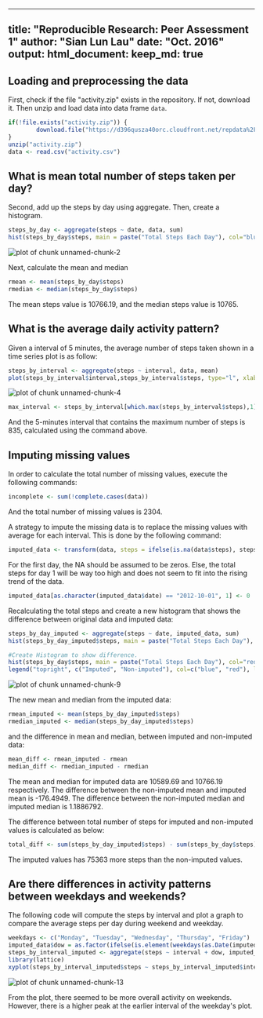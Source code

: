 <!-- rmarkdown v1 -->
---
title: "Reproducible Research: Peer Assessment 1"
author: "Sian Lun Lau"
date: "Oct. 2016"
output: 
  html_document:
    keep_md: true
---


## Loading and preprocessing the data

First, check if the file "activity.zip" exists in the repository. If not, download it. Then unzip and load data into data frame `data`. 

```r
if(!file.exists("activity.zip")) {
        download.file("https://d396qusza40orc.cloudfront.net/repdata%2Fdata%2Factivity.zip","activity.zip")
}
unzip("activity.zip")
data <- read.csv("activity.csv")
```
## What is mean total number of steps taken per day?

Second, add up the steps by day using aggregate. Then, create a histogram.

```r
steps_by_day <- aggregate(steps ~ date, data, sum)
hist(steps_by_day$steps, main = paste("Total Steps Each Day"), col="blue", xlab="Number of Steps")
```

![plot of chunk unnamed-chunk-2](figure/unnamed-chunk-2-1.png)

Next, calculate the mean and median

```r
rmean <- mean(steps_by_day$steps)
rmedian <- median(steps_by_day$steps)
```
The mean steps value is 10766.19, and the median steps value is 10765.

## What is the average daily activity pattern?

Given a interval of 5 minutes, the average number of steps taken shown in a time series plot is as follow:


```r
steps_by_interval <- aggregate(steps ~ interval, data, mean)
plot(steps_by_interval$interval,steps_by_interval$steps, type="l", xlab="Interval", ylab="Number of Steps",main="Average Number of Steps per Day by Interval")
```

![plot of chunk unnamed-chunk-4](figure/unnamed-chunk-4-1.png)


```r
max_interval <- steps_by_interval[which.max(steps_by_interval$steps),1]
```
And the 5-minutes interval that contains the maximum number of steps is 835, calculated using the command above.

## Imputing missing values

In order to calculate the total number of missing values, execute the following commands:


```r
incomplete <- sum(!complete.cases(data))
```

And the total number of missing values is 2304.

A strategy to impute the missing data is to replace the missing values with average for each interval. This is done by the following command:


```r
imputed_data <- transform(data, steps = ifelse(is.na(data$steps), steps_by_interval$steps[match(data$interval, steps_by_interval$interval)], data$steps))
```

For the first day, the NA should be assumed to be zeros. Else, the total steps for day 1 will be way too high and does not seem to fit into the rising trend of the data.


```r
imputed_data[as.character(imputed_data$date) == "2012-10-01", 1] <- 0
```

Recalculating the total steps and create a new histogram that shows the difference between original data and imputed data:


```r
steps_by_day_imputed <- aggregate(steps ~ date, imputed_data, sum)
hist(steps_by_day_imputed$steps, main = paste("Total Steps Each Day"), col="blue", xlab="Number of Steps")

#Create Histogram to show difference. 
hist(steps_by_day$steps, main = paste("Total Steps Each Day"), col="red", xlab="Number of Steps", add=T)
legend("topright", c("Imputed", "Non-imputed"), col=c("blue", "red"), lwd=10)
```

![plot of chunk unnamed-chunk-9](figure/unnamed-chunk-9-1.png)

The new mean and median from the imputed data:


```r
rmean_imputed <- mean(steps_by_day_imputed$steps)
rmedian_imputed <- median(steps_by_day_imputed$steps)
```

and the difference in mean and median, between imputed and non-imputed data:


```r
mean_diff <- rmean_imputed - rmean
median_diff <- rmedian_imputed - rmedian
```

The mean and median for imputed data are 10589.69 and 10766.19 respectively.
The difference between the non-imputed mean and imputed mean is -176.4949.
The difference between the non-imputed median and imputed median is 1.1886792.

The difference between total number of steps for imputed and non-imputed values is calculated as below:


```r
total_diff <- sum(steps_by_day_imputed$steps) - sum(steps_by_day$steps)
```

The imputed values has 75363 more steps than the non-imputed values.


## Are there differences in activity patterns between weekdays and weekends?

The following code will compute the steps by interval and plot a graph to compare the average steps per day  during weekend and weekday.


```r
weekdays <- c("Monday", "Tuesday", "Wednesday", "Thursday", "Friday")
imputed_data$dow = as.factor(ifelse(is.element(weekdays(as.Date(imputed_data$date)),weekdays), "Weekday", "Weekend"))
steps_by_interval_imputed <- aggregate(steps ~ interval + dow, imputed_data, mean)
library(lattice)
xyplot(steps_by_interval_imputed$steps ~ steps_by_interval_imputed$interval|steps_by_interval_imputed$dow, main="Average Steps per Day by Interval",xlab="Interval", ylab="Steps",layout=c(1,2), type="l")
```

![plot of chunk unnamed-chunk-13](figure/unnamed-chunk-13-1.png)

From the plot, there seemed to be more overall activity on weekends. However, there is a higher peak at the earlier interval of the weekday's plot.


